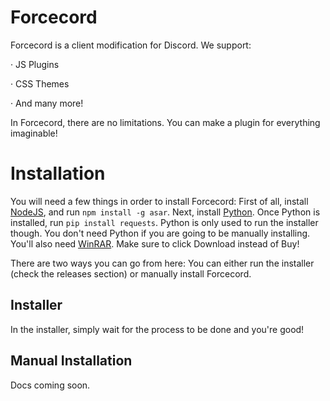 # Forcecord

Forcecord is a client modification for Discord. We support:  

· JS Plugins  

· CSS Themes  

· And many more!  


In Forcecord, there are no limitations. You can make a plugin for everything imaginable!

# Installation

You will need a few things in order to install Forcecord:
First of all, install [NodeJS](https://nodejs.org), and run `npm install -g asar`. Next, install [Python](https://python.org). Once Python is installed, run `pip install requests`. Python is only used to run the installer though. You don't need Python if you are going to be manually installing.
You'll also need [WinRAR](https://winrar.com). Make sure to click Download instead of Buy!

There are two ways you can go from here:
You can either run the installer (check the releases section) or manually install Forcecord.

## Installer

In the installer, simply wait for the process to be done and you're good!

## Manual Installation

Docs coming soon.
